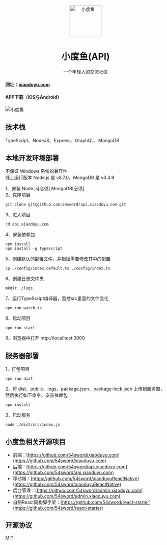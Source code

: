 <p align="center">
<img src="https://qncdn.xiaoduyu.com/20190507.png" alt="小度鱼" width="100">
</p>
<h1 align="center">小度鱼(API)</h1>
<p align="center">一个年轻人的交流社区</p>

#### 网址：[xiaoduyu.com](https://www.xiaoduyu.com)   
#### APP下载（iOS与Android）   
![小度鱼](https://qncdn.xiaoduyu.com/qrcode.png "小度鱼")


## 技术栈
TypeScript、NodeJS、Express、GraphQL、MongoDB


## 本地开发环境部署
不保证 Windows 系统的兼容性  
线上运行版本 Node.js 是 v8.7.0，MongoDB 是 v3.4.9

1、安装 Node.js[必须] MongoDB[必须]   
2、克隆项目   
```
git clone git@github.com:54sword/api.xiaoduyu.com.git   
```
   
3、进入项目   
```
cd api.xiaoduyu.com
```
   
4、安装依赖包   
```
npm install
npm install -g typescript
```
   
5、创建默认的配置文件，并根据需要修改其中的配置   
```
cp ./config/index.default.ts ./config/index.ts
```

6、创建日志文件夹  
```
mkdir ./logs
```
   
7、运行TypeScript编译器，监控src里面的文件变化      
```
npm run watch-ts
```
   
8、启动项目  
```
npm run start
```

9、浏览器中打开 http://localhost:3000

## 服务器部署
1、打包项目  
```
npm run dist
```

2、将 dist、public、logs、package.json、package-lock.json 上传到服务器，然后执行如下命令，安装依赖包  
```
npm install
```

3、启动服务  
```
node ./dist/src/index.js
```


## 小度鱼相关开源项目
 + 前端：[https://github.com/54sword/xiaoduyu.com](https://github.com/54sword/xiaoduyu.com)  
 + 后端：[https://github.com/54sword/api.xiaoduyu.com](https://github.com/54sword/api.xiaoduyu.com)  
 + 移动端：[https://github.com/54sword/xiaoduyuReactNative](https://github.com/54sword/xiaoduyuReactNative)  
 + 后台管理：[https://github.com/54sword/admin.xiaoduyu.com](https://github.com/54sword/admin.xiaoduyu.com)  
 + 自制React同构脚手架：[https://github.com/54sword/react-starter](https://github.com/54sword/react-starter)  

## 开源协议
MIT
